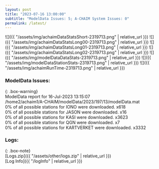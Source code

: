 ```yaml
---
layout: post
title: "2023-07-16 13:00:00"
subtitle: "ModelData Issues: 5; A-CHAIM System Issues: 0"
permalink: /latest/
---
```


![]({{ "/assets/img/achaimDataStatsShort-2319713.png" | relative_url }})
![]({{ "/assets/img/achaimDataStatsLong00-2319713.png" | relative_url }})
![]({{ "/assets/img/achaimDataStatsLong01-2319713.png" | relative_url }})
![]({{ "/assets/img/achaimDataStatsLong02-2319713.png" | relative_url }})
![]({{ "/assets/img/modelDataDataStats-2319713.png" | relative_url }})
![]({{ "/assets/img/modelDataStationStats-2319713.png" | relative_url }})
![]({{ "/assets/img/achaimRunTime-2319713.png" | relative_url }})


### ModelData Issues:  
  
{: .box-warning}  
 ModelData report for 16-Jul-2023 13:15:07   
 /home2/achaim1/A-CHAIM/modelData/2023/197/13/modelData.mat   
 0% of all possible stations for IONO were downloaded. x618   
 0% of all possible stations for JASON were downloaded. x16   
 0% of all possible stations for KASI were downloaded. x3623   
 0% of all possible stations for QGN were downloaded. x7   
 0% of all possible stations for KARTVERKET were downloaded. x3332   
  


### Logs:  
  
{: .box-note}  
[Logs.zip]({{ "/assets/other/logs.zip" | relative_url }})  
[Log Info]({{ "/logInfo" | relative_url }})  
